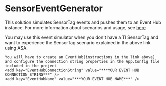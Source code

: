 # SensorEventGenerator #

This solution simulates SensorTag events and pushes them to an Event Hub instance. For more information about scenarios and usage, see [here](http://gallery.azureml.net/Tutorial/6f95aeaca0fc43b3aec37ad3a0526a21)



You may use this event simulator when you don't have a TI SensorTag and want to experience the SensorTag scenario explained in the above link using ASA.
```
You will have to create an EventHub(instructions in the link above) and configure the connection string properties in the App.Config file included in the project
<add key="EventHubConnectionString" value="***YOUR EVENT HUB CONNECTION STRING***" />
<add key="EventHubName" value="***YOUR EVENT HUB NAME***" />
```
